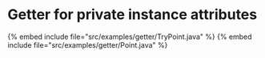 # Getter for private instance attributes


{% embed include file="src/examples/getter/TryPoint.java" %}
{% embed include file="src/examples/getter/Point.java" %}


